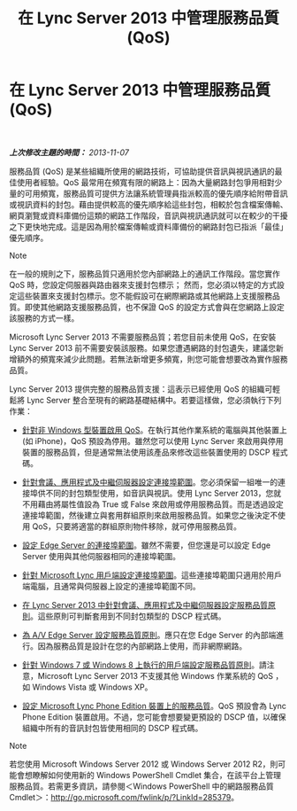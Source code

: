 ﻿---
title: 在 Lync Server 2013 中管理服務品質 (QoS)
TOCTitle: 在 Lync Server 2013 中管理服務品質 (QoS)
ms:assetid: ab1051c3-8380-4d72-86df-37a61b1e4a41
ms:mtpsurl: https://technet.microsoft.com/zh-tw/library/Gg405409(v=OCS.15)
ms:contentKeyID: 49315245
ms.date: 08/10/2015
mtps_version: v=OCS.15
ms.translationtype: HT
---

# 在 Lync Server 2013 中管理服務品質 (QoS)

 

_**上次修改主題的時間：** 2013-11-07_

服務品質 (QoS) 是某些組織所使用的網路技術，可協助提供音訊與視訊通訊的最佳使用者經驗。QoS 最常用在頻寬有限的網路上：因為大量網路封包爭用相對少量的可用頻寬，服務品質可提供方法讓系統管理員指派較高的優先順序給附帶音訊或視訊資料的封包。藉由提供較高的優先順序給這些封包，相較於包含檔案傳輸、網頁瀏覽或資料庫備份這類的網路工作階段，音訊與視訊通訊就可以在較少的干擾之下更快地完成。這是因為用於檔案傳輸或資料庫備份的網路封包已指派「最佳」優先順序。

> [!NOTE]  
> 在一般的規則之下，服務品質只適用於您內部網路上的通訊工作階段。當您實作 QoS 時，您設定伺服器與路由器來支援封包標示； 然而，您必須以特定的方式設定這些裝置來支援封包標示。您不能假設可在網際網路或其他網路上支援服務品質。即使其他網路支援服務品質，也不保證 QoS 的設定方式會與在您網路上設定該服務的方式一樣。



Microsoft Lync Server 2013 不需要服務品質；若您目前未使用 QoS，在安裝 Lync Server 2013 前不需要安裝該服務。如果您遭遇網路的封包遺失，建議您新增額外的頻寬來減少此問題。若無法新增更多頻寬，則您可能會想要改為實作服務品質。

Lync Server 2013 提供完整的服務品質支援：這表示已經使用 QoS 的組織可輕鬆將 Lync Server 整合至現有的網路基礎結構中。若要這樣做，您必須執行下列作業：

  - [針對非 Windows 型裝置啟用 QoS](lync-server-2013-enabling-qos-for-devices-that-are-not-based-on-windows.md)。在執行其他作業系統的電腦與其他裝置上 (如 iPhone)，QoS 預設為停用。雖然您可以使用 Lync Server 來啟用與停用裝置的服務品質，但是通常無法使用該產品來修改這些裝置使用的 DSCP 程式碼。

  - [針對會議、應用程式及中繼伺服器設定連接埠範圍](lync-server-2013-configuring-port-ranges-for-your-conferencing-application-and-mediation-servers.md)。您必須保留一組唯一的連接埠供不同的封包類型使用，如音訊與視訊。使用 Lync Server 2013，您就不用藉由將屬性值設為 True 或 False 來啟用或停用服務品質。而是透過設定連接埠範圍，然後建立與套用群組原則來啟用服務品質。如果您之後決定不使用 QoS，只要將適當的群組原則物件移除，就可停用服務品質。

  - [設定 Edge Server 的連接埠範圍](lync-server-2013-configuring-port-ranges-for-your-edge-servers.md)。雖然不需要，但您還是可以設定 Edge Server 使用與其他伺服器相同的連接埠範圍。

  - [針對 Microsoft Lync 用戶端設定連接埠範圍](lync-server-2013-configuring-port-ranges-for-your-microsoft-lync-clients.md)。這些連接埠範圍只適用於用戶端電腦，且通常與伺服器上設定的連接埠範圍不同。

  - [在 Lync Server 2013 中針對會議、應用程式及中繼伺服器設定服務品質原則](lync-server-2013-configuring-a-quality-of-service-policy-for-your-conferencing-application-and-mediation-servers.md)。這些原則可判斷套用到不同封包類型的 DSCP 程式碼。

  - [為 A/V Edge Server 設定服務品質原則](lync-server-2013-configuring-a-quality-of-service-policy-for-your-a-v-edge-servers.md)。應只在您 Edge Server 的內部端進行。因為服務品質是設計在您的內部網路上使用，而非網際網路。

  - [針對 Windows 7 或 Windows 8 上執行的用戶端設定服務品質原則](lync-server-2013-configuring-quality-of-service-policies-for-clients-running-on-windows-7-or-windows-8.md)。請注意，Microsoft Lync Server 2013 不支援其他 Windows 作業系統的 QoS ，如 Windows Vista 或 Windows XP。

  - [設定 Microsoft Lync Phone Edition 裝置上的服務品質](lync-server-2013-configuring-quality-of-service-on-microsoft-lync-phone-edition-devices.md)。QoS 預設會為 Lync Phone Edition 裝置啟用。不過，您可能會想要變更預設的 DSCP 值，以確保組織中所有的音訊封包皆使用相同的 DSCP 程式碼。

> [!NOTE]  
> 若您使用 Microsoft Windows Server 2012 或 Windows Server 2012 R2，則可能會想瞭解如何使用新的 Windows PowerShell Cmdlet 集合，在該平台上管理服務品質。若需更多資訊，請參閱＜Windows PowerShell 中的網路服務品質 Cmdlet＞：<a href="http://go.microsoft.com/fwlink/p/?linkid=285379">http://go.microsoft.com/fwlink/p/?LinkId=285379</a>。


